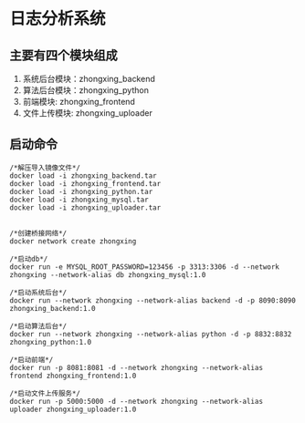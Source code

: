 # 日志分析系统

## 主要有四个模块组成

1. 系统后台模块：zhongxing_backend
2. 算法后台模块：zhongxing_python
3. 前端模块: zhongxing_frontend
4. 文件上传模块: zhongxing_uploader

## 启动命令
```
/*解压导入镜像文件*/
docker load -i zhongxing_backend.tar
docker load -i zhongxing_frontend.tar
docker load -i zhongxing_python.tar
docker load -i zhongxing_mysql.tar
docker load -i zhongxing_uploader.tar


/*创建桥接网络*/
docker network create zhongxing

/*启动db*/
docker run -e MYSQL_ROOT_PASSWORD=123456 -p 3313:3306 -d --network zhongxing --network-alias db zhongxing_mysql:1.0

/*启动系统后台*/
docker run --network zhongxing --network-alias backend -d -p 8090:8090 zhongxing_backend:1.0

/*启动算法后台*/
docker run --network zhongxing --network-alias python -d -p 8832:8832 zhongxing_python:1.0

/*启动前端*/
docker run -p 8081:8081 -d --network zhongxing --network-alias frontend zhongxing_frontend:1.0

/*启动文件上传服务*/
docker run -p 5000:5000 -d --network zhongxing --network-alias uploader zhongxing_uploader:1.0
```

